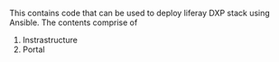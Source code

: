 This contains code that can be used to deploy liferay DXP stack using Ansible. The contents comprise of

1. Instrastructure
2. Portal
